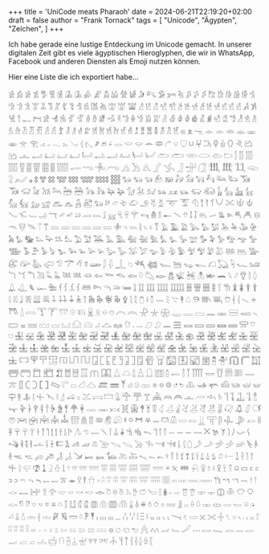 +++
title = 'UniCode meats Pharaoh'
date = 2024-06-21T22:19:20+02:00
draft = false
author = "Frank Tornack"
tags = [
    "Unicode",
    "Ägypten",
    "Zeichen",
]
+++

Ich habe gerade eine lustige Entdeckung im Unicode gemacht.
In unserer digitalen Zeit gibt es viele ägyptischen Hieroglyphen, die wir in WhatsApp, Facebook und anderen Diensten als Emoji nutzen können.

Hier eine Liste die ich exportiert habe...
<!--more-->

𓀀 𓀁 𓀂 𓀃 𓀄 𓀅 𓀆 𓀇 𓀈 𓀉 𓀊 𓀋 𓀌 𓀍 𓀎 𓀏 𓀐 𓀑 𓀒 𓀓 𓀔 𓀕 𓀖 𓀗 𓀘 𓀙 𓀚 𓀛 𓀜 𓀝 𓀞 𓀟 𓀠 𓀡 𓀢 𓀣 𓀤 𓀥 𓀦 𓀧 𓀨 𓀩 𓀪 𓀫 𓀬 𓀭 𓀮 𓀯 𓀰 𓀱 𓀲 𓀳 𓀴 𓀵 𓀶 𓀷 𓀸 𓀹 𓀺 𓀻 𓀼 𓀽 𓀾 𓀿 𓁀 𓁁 𓁂 𓁃 𓁄 𓁅 𓁆 𓁇 𓁈 𓁉 𓁊 𓁋 𓁌 𓁍 𓁎 𓁏 𓁐 𓁑 𓁒 𓁓 𓁔 𓁕 𓁖 𓁗 𓁘 𓁙 𓁚 𓁛 𓁜 𓁝 𓁞 𓁟 𓁠 𓁡 𓁢 𓁣 𓁤 𓁥 𓁦 𓁧 𓁨 𓁩 𓁪 𓁫 𓁬 𓁭 𓁮 𓁯 𓁰 𓁱 𓁲 𓁳 𓁴 𓁵 𓁶 𓁷 𓁸 𓁹 𓁺 𓁻 𓁼 𓁽 𓁾 𓁿 𓂀 𓂁 𓂂 𓂃 𓂄 𓂅 𓂆 𓂇 𓂈 𓂉 𓂊 𓂋 𓂌 𓂍 𓂎 𓂏 𓂐 𓂑 𓂒 𓂓 𓂔 𓂕 𓂖 𓂗 𓂘 𓂙 𓂚 𓂛 𓂜 𓂝 𓂞 𓂟 𓂠 𓂡 𓂢 𓂣 𓂤 𓂥 𓂦 𓂧 𓂨 𓂩 𓂪 𓂫 𓂬 𓂭 𓂮 𓂯 𓂰 𓂱 𓂲 𓂳 𓂴 𓂵 𓂶 𓂷 𓂸 𓂹 𓂺 𓂻 𓂼 𓂽 𓂾 𓂿 𓃀 𓃁 𓃂 𓃃 𓃄 𓃅 𓃆 𓃇 𓃈 𓃉 𓃊 𓃋 𓃌 𓃍 𓃎 𓃏 𓃐 𓃑 𓃒 𓃓 𓃔 𓃕 𓃖 𓃗 𓃘 𓃙 𓃚 𓃛 𓃜 𓃝 𓃞 𓃟 𓃠 𓃡 𓃢 𓃣 𓃤 𓃥 𓃦 𓃧 𓃨 𓃩 𓃪 𓃫 𓃬 𓃭 𓃮 𓃯 𓃰 𓃱 𓃲 𓃳 𓃴 𓃵 𓃶 𓃷 𓃸 𓃹 𓃺 𓃻 𓃼 𓃽 𓃾 𓃿 𓄀 𓄁 𓄂 𓄃 𓄄 𓄅 𓄆 𓄇 𓄈 𓄉 𓄊 𓄋 𓄌 𓄍 𓄎 𓄏 𓄐 𓄑 𓄒 𓄓 𓄔 𓄕 𓄖 𓄗 𓄘 𓄙 𓄚 𓄛 𓄜 𓄝 𓄞 𓄟 𓄠 𓄡 𓄢 𓄣 𓄤 𓄥 𓄦 𓄧 𓄨 𓄩 𓄪 𓄫 𓄬 𓄭 𓄮 𓄯 𓄰 𓄱 𓄲 𓄳 𓄴 𓄵 𓄶 𓄷 𓄸 𓄹 𓄺 𓄻 𓄼 𓄽 𓄾 𓄿 𓅀 𓅁 𓅂 𓅃 𓅄 𓅅 𓅆 𓅇 𓅈 𓅉 𓅊 𓅋 𓅌 𓅍 𓅎 𓅏 𓅐 𓅑 𓅒 𓅓 𓅔 𓅕 𓅖 𓅗 𓅘 𓅙 𓅚 𓅛 𓅜 𓅝 𓅞 𓅟 𓅠 𓅡 𓅢 𓅣 𓅤 𓅥 𓅦 𓅧 𓅨 𓅩 𓅪 𓅫 𓅬 𓅭 𓅮 𓅯 𓅰 𓅱 𓅲 𓅳 𓅴 𓅵 𓅶 𓅷 𓅸 𓅹 𓅺 𓅻 𓅼 𓅽 𓅾 𓅿 𓆀 𓆁 𓆂 𓆃 𓆄 𓆅 𓆆 𓆇 𓆈 𓆉 𓆊 𓆋 𓆌 𓆍 𓆎 𓆏 𓆐 𓆑 𓆒 𓆓 𓆔 𓆕 𓆖 𓆗 𓆘 𓆙 𓆚 𓆛 𓆜 𓆝 𓆞 𓆟 𓆠 𓆡 𓆢 𓆣 𓆤 𓆥 𓆦 𓆧 𓆨 𓆩 𓆪 𓆫 𓆬 𓆭 𓆮 𓆯 𓆰 𓆱 𓆲 𓆳 𓆴 𓆵 𓆶 𓆷 𓆸 𓆹 𓆺 𓆻 𓆼 𓆽 𓆾 𓆿 𓇀 𓇁 𓇂 𓇃 𓇄 𓇅 𓇆 𓇇 𓇈 𓇉 𓇊 𓇋 𓇌 𓇍 𓇎 𓇏 𓇐 𓇑 𓇒 𓇓 𓇔 𓇕 𓇖 𓇗 𓇘 𓇙 𓇚 𓇛 𓇜 𓇝 𓇞 𓇟 𓇠 𓇡 𓇢 𓇣 𓇤 𓇥 𓇦 𓇧 𓇨 𓇩 𓇪 𓇫 𓇬 𓇭 𓇮 𓇯 𓇰 𓇱 𓇲 𓇳 𓇴 𓇵 𓇶 𓇷 𓇸 𓇹 𓇺 𓇻 𓇼 𓇽 𓇾 𓇿 𓈀 𓈁 𓈂 𓈃 𓈄 𓈅 𓈆 𓈇 𓈈 𓈉 𓈊 𓈋 𓈌 𓈍 𓈎 𓈏 𓈐 𓈑 𓈒 𓈓 𓈔 𓈕 𓈖 𓈗 𓈘 𓈙 𓈚 𓈛 𓈜 𓈝 𓈞 𓈟 𓈠 𓈡 𓈢 𓈣 𓈤 𓈥 𓈦 𓈧 𓈨 𓈩 𓈪 𓈫 𓈬 𓈭 𓈮 𓈯 𓈰 𓈱 𓈲 𓈳 𓈴 𓈵 𓈶 𓈷 𓈸 𓈹 𓈺 𓈻 𓈼 𓈽 𓈾 𓈿 𓉀 𓉁 𓉂 𓉃 𓉄 𓉅 𓉆 𓉇 𓉈 𓉉 𓉊 𓉋 𓉌 𓉍 𓉎 𓉏 𓉐 𓉑 𓉒 𓉓 𓉔 𓉕 𓉖 𓉗 𓉘 𓉙 𓉚 𓉛 𓉜 𓉝 𓉞 𓉟 𓉠 𓉡 𓉢 𓉣 𓉤 𓉥 𓉦 𓉧 𓉨 𓉩 𓉪 𓉫 𓉬 𓉭 𓉮 𓉯 𓉰 𓉱 𓉲 𓉳 𓉴 𓉵 𓉶 𓉷 𓉸 𓉹 𓉺 𓉻 𓉼 𓉽 𓉾 𓉿 𓊀 𓊁 𓊂 𓊃 𓊄 𓊅 𓊆 𓊇 𓊈 𓊉 𓊊 𓊋 𓊌 𓊍 𓊎 𓊏 𓊐 𓊑 𓊒 𓊓 𓊔 𓊕 𓊖 𓊗 𓊘 𓊙 𓊚 𓊛 𓊜 𓊝 𓊞 𓊟 𓊠 𓊡 𓊢 𓊣 𓊤 𓊥 𓊦 𓊧 𓊨 𓊩 𓊪 𓊫 𓊬 𓊭 𓊮 𓊯 𓊰 𓊱 𓊲 𓊳 𓊴 𓊵 𓊶 𓊷 𓊸 𓊹 𓊺 𓊻 𓊼 𓊽 𓊾 𓊿 𓋀 𓋁 𓋂 𓋃 𓋄 𓋅 𓋆 𓋇 𓋈 𓋉 𓋊 𓋋 𓋌 𓋍 𓋎 𓋏 𓋐 𓋑 𓋒 𓋓 𓋔 𓋕 𓋖 𓋗 𓋘 𓋙 𓋚 𓋛 𓋜 𓋝 𓋞 𓋟 𓋠 𓋡 𓋢 𓋣 𓋤 𓋥 𓋦 𓋧 𓋨 𓋩 𓋪 𓋫 𓋬 𓋭 𓋮 𓋯 𓋰 𓋱 𓋲 𓋳 𓋴 𓋵 𓋶 𓋷 𓋸 𓋹 𓋺 𓋻 𓋼 𓋽 𓋾 𓋿 𓌀 𓌁 𓌂 𓌃 𓌄 𓌅 𓌆 𓌇 𓌈 𓌉 𓌊 𓌋 𓌌 𓌍 𓌎 𓌏 𓌐 𓌑 𓌒 𓌓 𓌔 𓌕 𓌖 𓌗 𓌘 𓌙 𓌚 𓌛 𓌜 𓌝 𓌞 𓌟 𓌠 𓌡 𓌢 𓌣 𓌤 𓌥 𓌦 𓌧 𓌨 𓌩 𓌪 𓌫 𓌬 𓌭 𓌮 𓌯 𓌰 𓌱 𓌲 𓌳 𓌴 𓌵 𓌶 𓌷 𓌸 𓌹 𓌺 𓌻 𓌼 𓌽 𓌾 𓌿 𓍀 𓍁 𓍂 𓍃 𓍄 𓍅 𓍆 𓍇 𓍈 𓍉 𓍊 𓍋 𓍌 𓍍 𓍎 𓍏 𓍐 𓍑 𓍒 𓍓 𓍔 𓍕 𓍖 𓍗 𓍘 𓍙 𓍚 𓍛 𓍜 𓍝 𓍞 𓍟 𓍠 𓍡 𓍢 𓍣 𓍤 𓍥 𓍦 𓍧 𓍨 𓍩 𓍪 𓍫 𓍬 𓍭 𓍮 𓍯 𓍰 𓍱 𓍲 𓍳 𓍴 𓍵 𓍶 𓍷 𓍸 𓍹 𓍺 𓍻 𓍼 𓍽 𓍾 𓍿 𓎀 𓎁 𓎂 𓎃 𓎄 𓎅 𓎆 𓎇 𓎈 𓎉 𓎊 𓎋 𓎌 𓎍 𓎎 𓎏 𓎐 𓎑 𓎒 𓎓 𓎔 𓎕 𓎖 𓎗 𓎘 𓎙 𓎚 𓎛 𓎜 𓎝 𓎞 𓎟 𓎠 𓎡 𓎢 𓎣 𓎤 𓎥 𓎦 𓎧 𓎨 𓎩 𓎪 𓎫 𓎬 𓎭 𓎮 𓎯 𓎰 𓎱 𓎲 𓎳 𓎴 𓎵 𓎶 𓎷 𓎸 𓎹 𓎺 𓎻 𓎼 𓎽 𓎾 𓎿 𓏀 𓏁 𓏂 𓏃 𓏄 𓏅 𓏆 𓏇 𓏈 𓏉 𓏊 𓏋 𓏌 𓏍 𓏎 𓏏 𓏐 𓏑 𓏒 𓏓 𓏔 𓏕 𓏖 𓏗 𓏘 𓏙 𓏚 𓏛 𓏜 𓏝 𓏞 𓏟 𓏠 𓏡 𓏢 𓏣 𓏤 𓏥 𓏦 𓏧 𓏨 𓏩 𓏪 𓏫 𓏬 𓏭 𓏮 𓏯 𓏰 𓏱 𓏲 𓏳 𓏴 𓏵 𓏶 𓏷 𓏸 𓏹 𓏺 𓏻 𓏽 𓏾 𓏿 𓐀 𓐁 𓐂 𓐃 𓐄 𓐅 𓐆 𓐇 𓐈 𓐉 𓐊 𓐋 𓐌 𓐍 𓐎 𓐏 𓐐 𓐑 𓐒 𓐓 𓐔 𓐕 𓐖 𓐗 𓐘 𓐙 𓐚 𓐛 𓐜 𓐝 𓐞 𓐟 𓐠 𓐡 𓐢 𓐣 𓐤 𓐥 𓐦 𓐧 𓐨 𓐩 𓐪 𓐫 𓐬 𓐭 𓐮